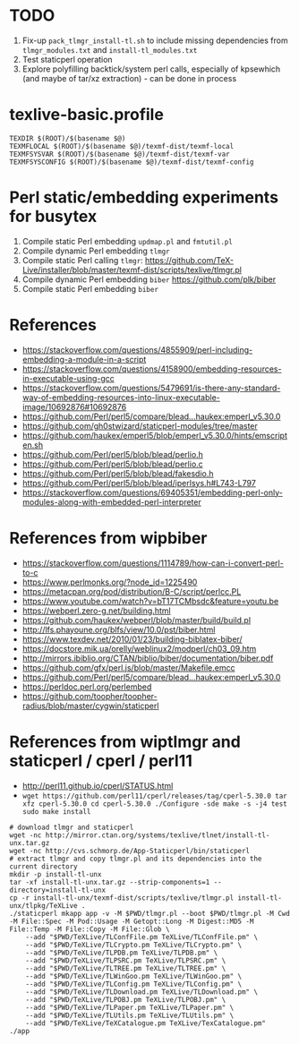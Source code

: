 # TODO
1. Fix-up `pack_tlmgr_install-tl.sh` to include missing dependencies from `tlmgr_modules.txt` and `install-tl_modules.txt`
2. Test staticperl operation
3. Explore polyfilling backtick/system perl calls, especially of kpsewhich (and maybe of tar/xz extraction) - can be done in process

# texlive-basic.profile
```
TEXDIR $(ROOT)/$(basename $@)                                 
TEXMFLOCAL $(ROOT)/$(basename $@)/texmf-dist/texmf-local      
TEXMFSYSVAR $(ROOT)/$(basename $@)/texmf-dist/texmf-var       
TEXMFSYSCONFIG $(ROOT)/$(basename $@)/texmf-dist/texmf-config 
```

# Perl static/embedding experiments for busytex
1. Compile static Perl embedding `updmap.pl` and `fmtutil.pl`
2. Compile dynamic Perl embedding `tlmgr`
2. Compile static Perl calling `tlmgr`: https://github.com/TeX-Live/installer/blob/master/texmf-dist/scripts/texlive/tlmgr.pl
4. Compile dynamic Perl embedding `biber` https://github.com/plk/biber
5. Compile static Perl embedding `biber`

# References
- https://stackoverflow.com/questions/4855909/perl-including-embedding-a-module-in-a-script
- https://stackoverflow.com/questions/4158900/embedding-resources-in-executable-using-gcc
- https://stackoverflow.com/questions/5479691/is-there-any-standard-way-of-embedding-resources-into-linux-executable-image/10692876#10692876
- https://github.com/Perl/perl5/compare/blead...haukex:emperl_v5.30.0
- https://github.com/gh0stwizard/staticperl-modules/tree/master
- https://github.com/haukex/emperl5/blob/emperl_v5.30.0/hints/emscripten.sh
- https://github.com/Perl/perl5/blob/blead/perlio.h
- https://github.com/Perl/perl5/blob/blead/perlio.c
- https://github.com/Perl/perl5/blob/blead/fakesdio.h
- https://github.com/Perl/perl5/blob/blead/iperlsys.h#L743-L797
- https://stackoverflow.com/questions/69405351/embedding-perl-only-modules-along-with-embedded-perl-interpreter

# References from wipbiber
- https://stackoverflow.com/questions/1114789/how-can-i-convert-perl-to-c
- https://www.perlmonks.org/?node_id=1225490
- https://metacpan.org/pod/distribution/B-C/script/perlcc.PL
- https://www.youtube.com/watch?v=bT17TCMbsdc&feature=youtu.be
- https://webperl.zero-g.net/building.html
- https://github.com/haukex/webperl/blob/master/build/build.pl
- http://lfs.phayoune.org/blfs/view/10.0/pst/biber.html
- https://www.texdev.net/2010/01/23/building-biblatex-biber/
- https://docstore.mik.ua/orelly/weblinux2/modperl/ch03_09.htm
- http://mirrors.ibiblio.org/CTAN/biblio/biber/documentation/biber.pdf
- https://github.com/gfx/perl.js/blob/master/Makefile.emcc
- https://github.com/Perl/perl5/compare/blead...haukex:emperl_v5.30.0
- https://perldoc.perl.org/perlembed
- https://github.com/toopher/toopher-radius/blob/master/cygwin/staticperl

# References from wiptlmgr and staticperl / cperl / perl11
- http://perl11.github.io/cperl/STATUS.html
- `wget https://github.com/perl11/cperl/releases/tag/cperl-5.30.0 tar xfz cperl-5.30.0 cd cperl-5.30.0 ./Configure -sde make -s -j4 test sudo make install`

```shell
# download tlmgr and staticperl
wget -nc http://mirror.ctan.org/systems/texlive/tlnet/install-tl-unx.tar.gz
wget -nc http://cvs.schmorp.de/App-Staticperl/bin/staticperl
# extract tlmgr and copy tlmgr.pl and its dependencies into the current directory
mkdir -p install-tl-unx
tar -xf install-tl-unx.tar.gz --strip-components=1 --directory=install-tl-unx
cp -r install-tl-unx/texmf-dist/scripts/texlive/tlmgr.pl install-tl-unx/tlpkg/TeXLive .
./staticperl mkapp app -v -M $PWD/tlmgr.pl --boot $PWD/tlmgr.pl -M Cwd -M File::Spec -M Pod::Usage -M Getopt::Long -M Digest::MD5 -M File::Temp -M File::Copy -M File::Glob \
    --add "$PWD/TeXLive/TLConfFile.pm TeXLive/TLConfFile.pm" \
    --add "$PWD/TeXLive/TLCrypto.pm TeXLive/TLCrypto.pm" \
    --add "$PWD/TeXLive/TLPDB.pm TeXLive/TLPDB.pm" \
    --add "$PWD/TeXLive/TLPSRC.pm TeXLive/TLPSRC.pm" \
    --add "$PWD/TeXLive/TLTREE.pm TeXLive/TLTREE.pm" \
    --add "$PWD/TeXLive/TLWinGoo.pm TeXLive/TLWinGoo.pm" \
    --add "$PWD/TeXLive/TLConfig.pm TeXLive/TLConfig.pm" \
    --add "$PWD/TeXLive/TLDownload.pm TeXLive/TLDownload.pm" \
    --add "$PWD/TeXLive/TLPOBJ.pm TeXLive/TLPOBJ.pm" \
    --add "$PWD/TeXLive/TLPaper.pm TeXLive/TLPaper.pm" \
    --add "$PWD/TeXLive/TLUtils.pm TeXLive/TLUtils.pm" \
    --add "$PWD/TeXLive/TeXCatalogue.pm TeXLive/TexCatalogue.pm"
./app
``` 
